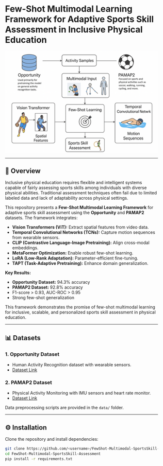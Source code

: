 # Few-Shot Multimodal Learning Framework for Adaptive Sports Skill Assessment in Inclusive Physical Education  

![Overview](./Overview%20of%20the%20proposed%20approach.png)  

---

## 📖 Overview
Inclusive physical education requires flexible and intelligent systems capable of fairly assessing sports skills among individuals with diverse physical abilities. Traditional assessment techniques often fail due to limited labeled data and lack of adaptability across physical settings.  

This repository presents a **Few-Shot Multimodal Learning Framework** for adaptive sports skill assessment using the **Opportunity** and **PAMAP2** datasets. The framework integrates:  

- **Vision Transformers (ViT):** Extract spatial features from video data.  
- **Temporal Convolutional Networks (TCNs):** Capture motion sequences from wearable sensors.  
- **CLIP (Contrastive Language-Image Pretraining):** Align cross-modal embeddings.  
- **MetaFormer Optimization:** Enable robust few-shot learning.  
- **LoRA (Low-Rank Adaptation):** Parameter-efficient fine-tuning.  
- **TAPT (Task-Adaptive Pretraining):** Enhance domain generalization.  

**Key Results:**  
- **Opportunity Dataset:** 94.3% accuracy  
- **PAMAP2 Dataset:** 92.8% accuracy  
- F1-score > 0.93, AUC-ROC > 0.95  
- Strong few-shot generalization  

This framework demonstrates the promise of few-shot multimodal learning for inclusive, scalable, and personalized sports skill assessment in physical education.  

---

## 📊 Datasets  

### 1. **Opportunity Dataset**  
- Human Activity Recognition dataset with wearable sensors.  
- [Dataset Link](https://archive.ics.uci.edu/ml/datasets/Opportunity+Activity+Recognition)  

### 2. **PAMAP2 Dataset**  
- Physical Activity Monitoring with IMU sensors and heart rate monitor.  
- [Dataset Link](https://archive.ics.uci.edu/ml/datasets/PAMAP2+Physical+Activity+Monitoring)  

Data preprocessing scripts are provided in the `data/` folder.  

---

## ⚙️ Installation  

Clone the repository and install dependencies:  

```bash
git clone https://github.com/<username>/FewShot-Multimodal-SportsSkill-Assessment.git
cd FewShot-Multimodal-SportsSkill-Assessment
pip install -r requirements.txt
